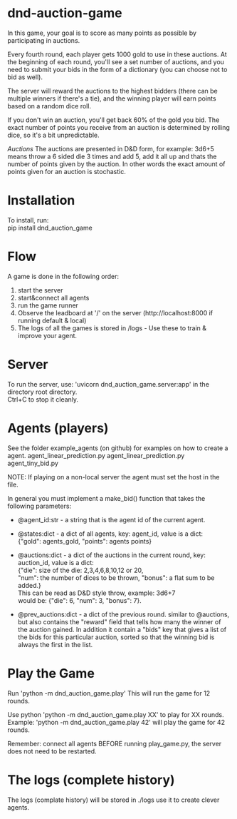 # dnd-auction-game


In this game, your goal is to score as many points as possible by participating in auctions. 

Every fourth round, each player gets 1000 gold to use in these auctions. At the beginning of each round, you'll see a set number of auctions, and you need to submit your bids in the form of a dictionary (you can choose not to bid as well).  

The server will reward the auctions to the highest bidders (there can be multiple winners if there's a tie), and the winning player will earn points based on a random dice roll.  

If you don't win an auction, you'll get back 60% of the gold you bid. The exact number of points you receive from an auction is determined by rolling dice, so it's a bit unpredictable.  

_Auctions_
The auctions are presented in D&D form, for example: 3d6+5 means throw a 6 sided die 3 times and add 5, add it all up
and thats the number of points given by the auction. In other words the exact amount of points given for an auction is
stochastic. 



# Installation
To install, run:  
pip install dnd_auction_game



# Flow
A game is done in the following order:
1. start the server
2. start&connect all agents 
3. run the game runner
4. Observe the leadboard at '/' on the server (http://localhost:8000 if running default & local)
5. The logs of all the games is stored in /logs - Use these to train & improve your agent.


# Server 
To run the server, use: 'uvicorn dnd_auction_game.server:app' in the directory root directory.  
Ctrl+C to stop it cleanly.

# Agents (players)
See the folder example_agents (on github) for examples on how to create a agent.
    agent_linear_prediction.py
    agent_linear_prediction.py
    agent_tiny_bid.py

NOTE: If playing on a non-local server the agent must set the host in the file.

In general you must implement a make_bid() function that takes the following parameters:

* @agent_id:str - a string that is the agent id of the current agent.

* @states:dict - a dict of all agents, key: agent_id, value is a dict:  
              {"gold": agents_gold, "points": agents points}

* @auctions:dict - a dict of the auctions in the current round, key: auction_id, value is a dict:  
  {"die": size of the die: 2,3,4,6,8,10,12 or 20,  
   "num": the number of dices to be thrown, 
   "bonus": a flat sum to be added.}  
   This can be read as D&D style throw, example: 3d6+7  
   would be: {"die": 6, "num": 3, "bonus": 7}.

* @prev_auctions:dict - a dict of the previous round. similar to
@auctions, but also contains the "reward" field that tells how many 
the winner of the auction gained. In addition it contain a "bids" key
that gives a list of the bids for this particular auction, sorted so that the winning bid is always the first in the list.


# Play the Game
Run 'python -m dnd_auction_game.play' 
This will run the game for 12 rounds.

Use python 'python -m dnd_auction_game.play XX'
to play for XX rounds. Example: 'python -m dnd_auction_game.play 42' will play the game for 42 rounds.

Remember: connect all agents BEFORE running play_game.py, the server does not need to be restarted.

# The logs (complete history)
The logs (complate history) will be stored in ./logs use it to 
create clever agents.










